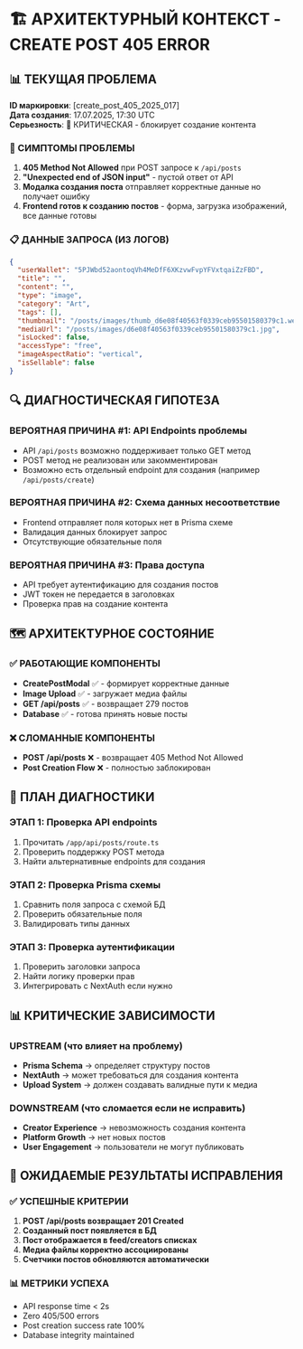 # 🏗️ АРХИТЕКТУРНЫЙ КОНТЕКСТ - CREATE POST 405 ERROR

## 📊 ТЕКУЩАЯ ПРОБЛЕМА
**ID маркировки**: [create_post_405_2025_017]  
**Дата создания**: 17.07.2025, 17:30 UTC  
**Серьезность**: 🔴 КРИТИЧЕСКАЯ - блокирует создание контента

### 🚨 СИМПТОМЫ ПРОБЛЕМЫ
1. **405 Method Not Allowed** при POST запросе к `/api/posts`
2. **"Unexpected end of JSON input"** - пустой ответ от API
3. **Модалка создания поста** отправляет корректные данные но получает ошибку
4. **Frontend готов к созданию постов** - форма, загрузка изображений, все данные готовы

### 📋 ДАННЫЕ ЗАПРОСА (ИЗ ЛОГОВ)
```json
{
  "userWallet": "5PJWbd52aontoqVh4MeDfF6XKzvwFvpYFVxtqaiZzFBD",
  "title": "",
  "content": "", 
  "type": "image",
  "category": "Art",
  "tags": [],
  "thumbnail": "/posts/images/thumb_d6e08f40563f0339ceb95501580379c1.webp",
  "mediaUrl": "/posts/images/d6e08f40563f0339ceb95501580379c1.jpg",
  "isLocked": false,
  "accessType": "free",
  "imageAspectRatio": "vertical",
  "isSellable": false
}
```

## 🔍 ДИАГНОСТИЧЕСКАЯ ГИПОТЕЗА

### ВЕРОЯТНАЯ ПРИЧИНА #1: API Endpoints проблемы
- API `/api/posts` возможно поддерживает только GET метод
- POST метод не реализован или закомментирован
- Возможно есть отдельный endpoint для создания (например `/api/posts/create`)

### ВЕРОЯТНАЯ ПРИЧИНА #2: Схема данных несоответствие
- Frontend отправляет поля которых нет в Prisma схеме
- Валидация данных блокирует запрос
- Отсутствующие обязательные поля

### ВЕРОЯТНАЯ ПРИЧИНА #3: Права доступа
- API требует аутентификацию для создания постов
- JWT токен не передается в заголовках
- Проверка прав на создание контента

## 🗺️ АРХИТЕКТУРНОЕ СОСТОЯНИЕ

### ✅ РАБОТАЮЩИЕ КОМПОНЕНТЫ
- **CreatePostModal** ✅ - формирует корректные данные
- **Image Upload** ✅ - загружает медиа файлы
- **GET /api/posts** ✅ - возвращает 279 постов  
- **Database** ✅ - готова принять новые посты

### ❌ СЛОМАННЫЕ КОМПОНЕНТЫ  
- **POST /api/posts** ❌ - возвращает 405 Method Not Allowed
- **Post Creation Flow** ❌ - полностью заблокирован

## 🔧 ПЛАН ДИАГНОСТИКИ

### ЭТАП 1: Проверка API endpoints
1. Прочитать `/app/api/posts/route.ts` 
2. Проверить поддержку POST метода
3. Найти альтернативные endpoints для создания

### ЭТАП 2: Проверка Prisma схемы
1. Сравнить поля запроса с схемой БД
2. Проверить обязательные поля
3. Валидировать типы данных

### ЭТАП 3: Проверка аутентификации
1. Проверить заголовки запроса
2. Найти логику проверки прав
3. Интегрировать с NextAuth если нужно

## 📊 КРИТИЧЕСКИЕ ЗАВИСИМОСТИ

### UPSTREAM (что влияет на проблему)
- **Prisma Schema** → определяет структуру постов
- **NextAuth** → может требоваться для создания контента  
- **Upload System** → должен создавать валидные пути к медиа

### DOWNSTREAM (что сломается если не исправить)
- **Creator Experience** → невозможность создания контента
- **Platform Growth** → нет новых постов
- **User Engagement** → пользователи не могут публиковать

## 🎯 ОЖИДАЕМЫЕ РЕЗУЛЬТАТЫ ИСПРАВЛЕНИЯ

### ✅ УСПЕШНЫЕ КРИТЕРИИ
1. **POST /api/posts возвращает 201 Created**
2. **Созданный пост появляется в БД** 
3. **Пост отображается в feed/creators списках**
4. **Медиа файлы корректно ассоциированы**
5. **Счетчики постов обновляются автоматически**

### 📊 МЕТРИКИ УСПЕХА
- API response time < 2s
- Zero 405/500 errors  
- Post creation success rate 100%
- Database integrity maintained 